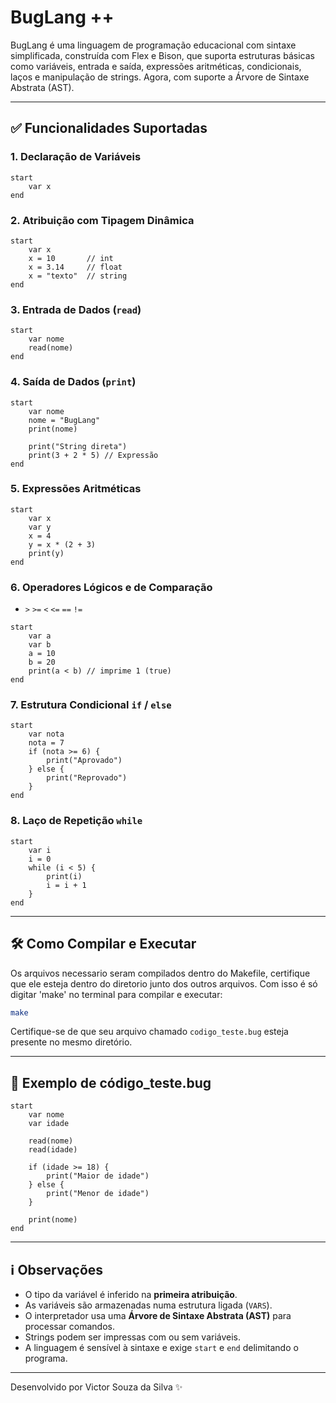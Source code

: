 # BugLang ++

BugLang é uma linguagem de programação educacional com sintaxe simplificada, construída com Flex e Bison, que suporta estruturas básicas como variáveis, entrada e saída, expressões aritméticas, condicionais, laços e manipulação de strings. Agora, com suporte a Árvore de Sintaxe Abstrata (AST).

---

## ✅ Funcionalidades Suportadas

### 1. Declaração de Variáveis

```buglang
start
    var x
end
```

### 2. Atribuição com Tipagem Dinâmica

```buglang
start
    var x
    x = 10       // int
    x = 3.14     // float
    x = "texto"  // string
end
```

### 3. Entrada de Dados (`read`)

```buglang
start
    var nome
    read(nome)
end
```

### 4. Saída de Dados (`print`)

```buglang
start
    var nome
    nome = "BugLang"
    print(nome)

    print("String direta")
    print(3 + 2 * 5) // Expressão
end
```

### 5. Expressões Aritméticas

```buglang
start
    var x
    var y
    x = 4
    y = x * (2 + 3)
    print(y)
end
```

### 6. Operadores Lógicos e de Comparação

- `>` `>=` `<` `<=` `==` `!=`

```buglang
start
    var a
    var b
    a = 10
    b = 20
    print(a < b) // imprime 1 (true)
end
```

### 7. Estrutura Condicional `if` / `else`

```buglang
start
    var nota
    nota = 7
    if (nota >= 6) {
        print("Aprovado")
    } else {
        print("Reprovado")
    }
end
```

### 8. Laço de Repetição `while`

```buglang
start
    var i
    i = 0
    while (i < 5) {
        print(i)
        i = i + 1
    }
end
```

---

## 🛠️ Como Compilar e Executar

Os arquivos necessario seram compilados dentro do Makefile, certifique que ele esteja dentro do diretorio junto dos
outros arquivos. Com isso é só digitar 'make' no terminal para compilar e executar:

```bash
make
```

Certifique-se de que seu arquivo chamado `codigo_teste.bug` esteja presente no mesmo diretório.

---

## 📁 Exemplo de código_teste.bug

```buglang
start
    var nome
    var idade

    read(nome)
    read(idade)

    if (idade >= 18) {
        print("Maior de idade")
    } else {
        print("Menor de idade")
    }

    print(nome)
end
```

---

## ℹ️ Observações

- O tipo da variável é inferido na **primeira atribuição**.
- As variáveis são armazenadas numa estrutura ligada (`VARS`).
- O interpretador usa uma **Árvore de Sintaxe Abstrata (AST)** para processar comandos.
- Strings podem ser impressas com ou sem variáveis.
- A linguagem é sensível à sintaxe e exige `start` e `end` delimitando o programa.

---

Desenvolvido por Victor Souza da Silva ✨
